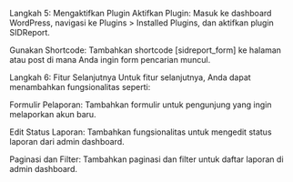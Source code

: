 Langkah 5: Mengaktifkan Plugin
Aktifkan Plugin: Masuk ke dashboard WordPress, navigasi ke Plugins > Installed Plugins, dan aktifkan plugin SIDReport.

Gunakan Shortcode: Tambahkan shortcode [sidreport_form] ke halaman atau post di mana Anda ingin form pencarian muncul.

Langkah 6: Fitur Selanjutnya
Untuk fitur selanjutnya, Anda dapat menambahkan fungsionalitas seperti:

Formulir Pelaporan: Tambahkan formulir untuk pengunjung yang ingin melaporkan akun baru.

Edit Status Laporan: Tambahkan fungsionalitas untuk mengedit status laporan dari admin dashboard.

Paginasi dan Filter: Tambahkan paginasi dan filter untuk daftar laporan di admin dashboard.